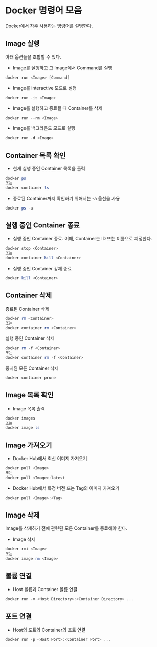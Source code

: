 # Docker 명령어 모음
Docker에서 자주 사용하는 명령어를 설명한다.

## Image 실행
아래 옵션들을 조합할 수 있다.
- Image를 실행하고 그 Image에서 Command를 실행
```powershell
docker run <Image> [Command]
```
- Image를 interactive 모드로 실행
```powershell
docker run -it <Image>
```
- Image를 실행하고 종료될 때 Container를 삭제
```powershell
docker run --rm <Image>
```
- Image를 백그라운드 모드로 실행
```powershell
docker run -d <Image>
```

## Container 목록 확인
- 현재 실행 중인 Container 목록을 출력
```powershell
docker ps
또는
docker container ls
```
- 종료된 Container까지 확인하기 위해서는 -a 옵션을 사용
```powershell
docker ps -a
```

## 실행 중인 Container 종료
- 실행 중인 Container 종료. 이때, Container는 ID 또는 이름으로 지정한다.
```powershell
docker stop <Container>
또는
docker container kill <Container>
```
- 실행 중인 Container 강제 종료
```powershell
docker kill <Container>
```

## Container 삭제
종료된 Container 삭제
```powershell
docker rm <Container>
또는
docker container rm <Container>
```
실행 중인 Container 삭제
```powershell
docker rm -f <Container>
또는
docker container rm -f <Container>
```
중지된 모든 Container 삭제
```powershell
docker container prune
```

## Image 목록 확인
- Image 목록 출력
```powershell
docker images
또는
docker image ls
```

## Image 가져오기
- Docker Hub에서 최신 이미지 가져오기
```powershell
docker pull <Image>
또는
docker pull <Image>:latest
```
- Docker Hub에서 특정 버전 또는 Tag의 이미지 가져오기
```powershell
docker pull <Image>:<Tag>
```

## Image 삭제
Image를 삭제하기 전에 관련된 모든 Container를 종료해야 한다.
- Image 삭제
```powershell
docker rmi <Image>
또는
docker image rm <Image>
```

## 볼륨 연결
- Host 볼륨과 Container 볼륨 연결
```powershell
docker run -v <Host Directory>:<Container Directory> ...
```

## 포트 연결
- Host의 포트와 Container의 포트 연결
```powershell
docker run -p <Host Port>:<Container Port> ...
```